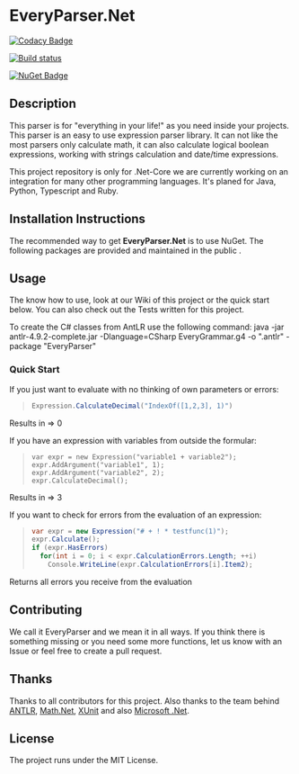 # EveryParser.Net


[![Codacy Badge](https://app.codacy.com/project/badge/Grade/bf62aef3d51d4d56aaa4b4b28ee0b88e)](https://www.codacy.com/gh/AndreasBurbach/EveryParser.Net/dashboard?utm_source=github.com&amp;utm_medium=referral&amp;utm_content=AndreasBurbach/EveryParser.Net&amp;utm_campaign=Badge_Grade)

[![Build status](https://ci.appveyor.com/api/projects/status/bu1f6a74yc79ft83/branch/main?svg=true)](https://ci.appveyor.com/project/AndreasBurbach/everyparser-net/branch/main)

[![NuGet Badge](https://buildstats.info/nuget/EveryParser.Net)](https://www.nuget.org/packages/EveryParser.Net/)

## Description

This parser is for "everything in your life!" as you need inside your projects.
This parser is an easy to use expression parser library. It can not like the most parsers only calculate math, it can also calculate logical boolean expressions, working with strings calculation and date/time expressions.

This project repository is only for .Net-Core we are currently working on an integration for many other programming languages. It's planed for Java, Python, Typescript and Ruby.

## Installation Instructions

The recommended way to get **EveryParser.Net** is to use NuGet. The following packages are provided and maintained in the public .

## Usage

The know how to use, look at our Wiki of this project or the quick start below.
You can also check out the Tests written for this project.

To create the C# classes from AntLR use the following command:
java -jar antlr-4.9.2-complete.jar -Dlanguage=CSharp EveryGrammar.g4 -o ".antlr" -package "EveryParser"

### Quick Start

If you just want to evaluate with no thinking of own parameters or errors:
> ```csharp
> Expression.CalculateDecimal("IndexOf([1,2,3], 1)")
> ```

Results in => 0

If you have an expression with variables from outside the formular:
> ```cshapr
> var expr = new Expression("variable1 + variable2");
> expr.AddArgument("variable1", 1);
> expr.AddArgument("variable2", 2);
> expr.CalculateDecimal();
> ```

Results in => 3

If you want to check for errors from the evaluation of an expression:
> ```csharp
> var expr = new Expression("# + ! * testfunc(1)");
> expr.Calculate();
> if (expr.HasErrors)
>   for(int i = 0; i < expr.CalculationErrors.Length; ++i)
>     Console.WriteLine(expr.CalculationErrors[i].Item2);
>```

Returns all errors you receive from the evaluation

## Contributing

We call it EveryParser and we mean it in all ways. If you think there is something missing or you need some more functions, let us know with an Issue or feel free to create a pull request.

## Thanks

Thanks to all contributors for this project. Also thanks to the team behind [ANTLR](https://github.com/antlr/antlr4), [Math.Net](https://github.com/mathnet/mathnet-numerics), [XUnit](https://github.com/xunit/xunit) and also [Microsoft .Net](https://github.com/dotnet/core).

## License

The project runs under the MIT License.
